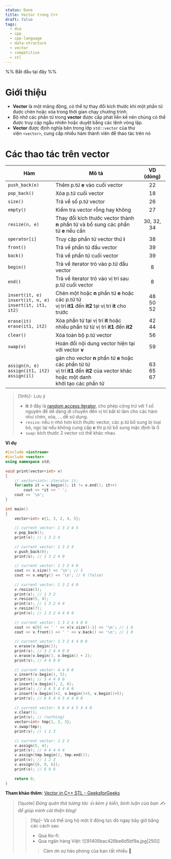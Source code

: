 ```yaml
---
status: Done
title: Vector trong C++
draft: false
tags:
  - dsa
  - cpp
  - cpp-language
  - data-structure
  - vector
  - competitive
  - stl
---
```

%% Bắt đầu tại đây %%
# Giới thiệu
- **Vector** là một mảng động, có thể tự thay đổi kích thước khi một phần tử được chèn hoặc xóa trong thời gian chạy chương trình.
- Bộ nhớ các phần tử trong **vector** được cấp phát liền kề nên chúng có thể được truy cập ngẫu nhiên hoặc duyệt bằng các lệnh vòng lặp.
- **Vector** được định nghĩa bên trong lớp `std::vector` của thư viện `<vector>`, cung cấp nhiều hàm thành viên để thao tác trên nó

# Các thao tác trên vector

| Hàm                                                                 | Mô tả                                                                                                                                          |     VD (dòng)      |
| ------------------------------------------------------------------- | ---------------------------------------------------------------------------------------------------------------------------------------------- |:------------------:|
| `push_back(e)`                                                      | Thêm p.tử **e** vào cuối vector                                                                                                                |         22         |
| `pop_back()`                                                        | Xóa p.tử cuối vector                                                                                                                           |         18         |
| `size()`                                                            | Trả về số p.tử vector                                                                                                                          |         26         |
| `empty()`                                                           | Kiểm tra vector rỗng hay không                                                                                                                 |         27         |
| `resize(n, e)`                                                      | Thay đổi kích thước vector thành  <br>**n** phần tử và bổ sung các phần tử **e** nếu cần                                                       |     30, 32, 34     |
| `operator[i]`                                                       | Truy cập phần tử vector thứ **i**                                                                                                              |         38         |
| `front()`                                                           | Trả về phần tử đầu vector                                                                                                                      |         39         |
| `back()`                                                            | Trả về phần tử cuối vector                                                                                                                     |         39         |
| `begin()`                                                           | Trả về iterator trỏ vào p.tử đầu vector                                                                                                        |         8          |
| `end()`                                                             | Trả về iterator trỏ vào vị trí sau p.tử cuối vector                                                                                            |         8          |
| `insert(it, e)`  <br>`insert(it, n, e)`  <br>`insert(it, it1, it2)` | Chèn một hoặc **n** phần tử **e** hoặc các p.tử từ  <br>vị trí **it1** đến **it2** tại vị trí **it** cho trước                                 | 48  <br>50  <br>52 |
| `erase(it)`  <br>`erase(it1, it2)`                                  | Xóa phần tử tại vị trí **it** hoặc  <br>nhiều phần tử từ vị trí **it1** đến **it2**                                                            |     42  <br>44     |
| `clear()`                                                           | Xóa toàn bộ p.tử vector                                                                                                                        |         56         |
| `swap(v)`                                                           | Hoán đổi nội dung vector hiện tại với vector **v**                                                                                             |         59         |
| `assign(n, e)`  <br>`assign(it1, it2)`  <br>`assign(il)`            | gán cho vector **n** phần tử **e** hoặc các phần tử từ  <br>vị trí **it1** đến **it2** của vector khác hoặc một danh  <br>khởi tạo các phần tử | 63  <br>65  <br>67 |

> [!info]- Lưu ý
>  - **it** ở đây là [random access iterator](https://www.geeksforgeeks.org/random-access-iterators-in-cpp/?ref=header_search), cho phép cộng trừ với 1 số nguyên để dễ dàng di chuyển đến vị trí bất kì làm cho các hàm như chèn, xóa, … dễ sử dụng.
> - `resize`: nếu n nhỏ hơn kích thước vector, các p.tử bổ sung bị loại bỏ, ngc lại nếu không cung cấp **e** thì p.tử bổ sung mặc định là 0
> - `swap`: kích thước 2 vector có thể khác nhau

**Ví dụ**
```cpp
#include <iostream>
#include <vector>
using namespace std;
 
void print(vector<int> v)
{
	// vector<int>::iterator it;
	for(auto it = v.begin(); it != v.end(); it++)
		cout << *it << ' ';
	cout << '\n';
}
 
int main()
{
	vector<int> v{1, 3, 2, 4, 5};
 
	// current vector: 1 3 2 4 5
	v.pop_back();
	print(v); // 1 3 2 4
 
	// current vector: 1 3 2 4 
	v.push_back(0);
	print(v); // 1 3 2 4 0
 
	// current vector: 1 3 2 4 0
	cout << v.size() << '\n'; // 5
	cout << v.empty() << '\n'; // 0 (false)
 
	// current vector: 1 3 2 4 0
	v.resize(3);
	print(v); // 1 3 2
	v.resize(5, 4);
	print(v); // 1 3 2 4 4
	v.resize(7);
	print(v); // 1 3 2 4 4 0 0
 
	// current vector: 1 3 2 4 4 0 0
	cout << v[0] << ' ' << v[v.size()-1] << '\n'; // 1 0
	cout << v.front() << ' ' << v.back() << '\n'; // 1 0
 
	// current vector: 1 3 2 4 4 0 0
	v.erase(v.begin());
	print(v); // 3 2 4 4 0 0
	v.erase(v.begin(), v.begin() + 2);
	print(v); // 4 4 0 0 
 
	// current vector: 4 4 0 0
	v.insert(v.begin(), 5);
	print(v); // 5 4 4 0 0
	v.insert(v.begin(), 2, 6);
	print(v); // 6 6 5 4 4 0 0
	v.insert(v.begin()+2, v.begin()+3, v.begin()+5);
	print(v); // 6 6 4 4 5 4 4 0 0 
 
	// current vector: 6 6 4 4 5 4 4 0
	v.clear();
	print(v); // (nothing)
	vector<int> tmp{1, 2, 3};
	v.swap(tmp);
	print(v); // 1 2 3
 
	// current vector: 1 2 3
	v.assign(5, 4);
	print(v); // 4 4 4 4 4
	v.assign(tmp.begin(), tmp.end());
	print(v); // 1 2 3
	v.assign({6, 9, 6});
	print(v); // 6 9 6
 
	return 0;
}
```

**Tham khảo thêm**: [Vector in C++ STL - GeeksforGeeks](https://www.geeksforgeeks.org/vector-in-cpp-stl/)

> [!quote]
> *Đừng quên thả tương tác 👍 kèm ý kiến, bình luận của bạn ✍️ để giúp mình cải thiện blog!* 
> > [!tip]- Và có thể ủng hộ một ít động lực đó ngay bây giờ bằng các cách sau
> > - Qua Ko-fi: <script type='text/javascript' src='https://storage.ko-fi.com/cdn/widget/Widget_2.js'></script><script type='text/javascript'>kofiwidget2.init('Support Me', '#29abe0', 'M4M111S8CI');kofiwidget2.draw();</script>
> > - Qua ngân hàng Việt:
> >   ![[91405bac428be6d5bf9a.jpg|250]]
> > > Cảm ơn sự hào phóng của bạn rất nhiều 🥰